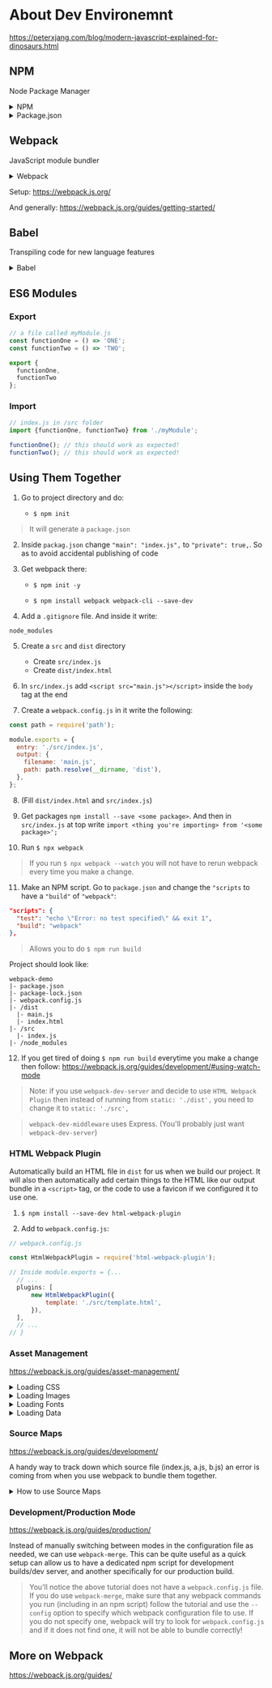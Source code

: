 # About Dev Environemnt

https://peterxjang.com/blog/modern-javascript-explained-for-dinosaurs.html

## NPM

Node Package Manager

<details>
        <summary>NPM</summary>

Instead of needing to install `moment.min.js` (example) into the filesystem like so  
```html
<!-- index.html -->  
<!DOCTYPE html>  
<html lang="en">  
<head>  
  <meta charset="UTF-8">  
  <title>Example</title>  
  <link rel="stylesheet" href="index.css">  
  <script src="./moment.min.js"></script>
  <script src="./script.js"></script>  
</head>  
<body>  
  <h1>Hello from HTML!</h1>  
</body>  
</html>
```

So that in `script.js` you could do:

```js
// script.js  
console.log("Hello from JavaScript!");  
console.log(moment().startOf('day').fromNow()); // <-
```

Which is problematic because you had to always manually reinstall the latest `moment.min.js` anytime there was an upgrade (and find the repo and such)



---

We can use instead a package manager which automates this for us

`$ npm init`

creates a package.json (a configuration file that npm uses to save all project information). Looks something like:
```json
{  
  "name": "your-project-name",  
  "version": "1.0.0",  
  "description": "",  
  "main": "index.js",  
  "scripts": {  
    "test": "echo \"Error: no test specified\" && exit 1"  
  },  
  "author": "",  
  "license": "ISC"  
}
```

To install the moment.js JavaScript package, we can now follow the npm instructions from their home page by entering the following command in the command line:

`$ npm install moment --save`

This command does two things — first, it downloads all the code from the moment.js package into a folder called node_modules. Second, it automatically modifies the package.json file to keep track of moment.js as a project dependency.

```json
{  
  "name": "modern-javascript-example",  
  "version": "1.0.0",  
  "description": "",  
  "main": "index.js",  
  "scripts": {  
    "test": "echo \"Error: no test specified\" && exit 1"  
  },  
  "author": "",  
  "license": "ISC", 
  
  
  "dependencies": {  
    "moment": "^2.22.2"  
  } 

}
```
This is useful later when sharing a project with others — instead of sharing the `node_modules` folder (which can get very large), you only need to share the `package.json file` and other developers can install the required packages automatically with the command `npm install`.

---

And now

```html
<!-- index.html -->  
<!DOCTYPE html>  
<html lang="en">  
<head>  
  <meta charset="UTF-8">  
  <title>JavaScript Example</title>  
  <script src="./node_modules/moment/min/moment.min.js"></script>
  <script src="./scirpt.js"></script>  
</head>  
<body>  
  <h1>Hello from HTML!</h1>  
</body>  
</html>
```

</details>

<details>
        <summary>Package.json</summary>

`$ npm init --yes`

Wrote to /home/monatheoctocat/my_package/package.json:

```json


{
  "name": "my_package",
  "description": "",
  "version": "1.0.0",
  "scripts": {
    "test": "echo \"Error: no test specified\" && exit 1"
  },
  "repository": {
    "type": "git",
    "url": "https://github.com/monatheoctocat/my_package.git"
  },
  "keywords": [],
  "author": "",
  "license": "ISC",
  "bugs": {
    "url": "https://github.com/monatheoctocat/my_package/issues"
  },
  "homepage": "https://github.com/monatheoctocat/my_package"
}
```

Default values extracted from the current directory

-  `name`: the current directory name
-  `version`: always `1.0.0`
-  `description`: info from the README, or an empty string `""`
-  `scripts`: by default creates an empty `test` script
-  `keywords`: empty
-  `author`: empty
-  `license`: `ISC`
-  `bugs`: information from the current directory, if present
-  `homepage`: information from the current directory, if present


</details>

## Webpack

JavaScript module bundler

<details>
        <summary>Webpack</summary>

Instead of needing to do :

```html
<!-- index.html -->  
<!DOCTYPE html>  
<html lang="en">  
<head>  
  <meta charset="UTF-8">  
  <title>JavaScript Example</title>  
  <script src="./node_modules/moment/min/moment.min.js"></script> <!-- this -->
  <!-- And again for all the packages we have -->
  <script src="./scirpt.js"></script>  
</head>  
<body>  
  <h1>Hello from HTML!</h1>  
</body>  
</html>
```

We would like to have instead just something like this:

```js
// script.js  
var moment = require('moment'); // <-
console.log("Hello from JavaScript!");  
console.log(moment().startOf('day').fromNow());
```

Installing webpack (a node package):

`$ npm install webpack webpack-cli --save-dev`

> Note: We’re installing two packages — webpack and webpack-cli (which enables you to use webpack from the command line) into the `node_modules` folder. In the `package.json` you'll see our new dev dependencies:

```json
{  
  "name": "modern-javascript-example",  
  "version": "1.0.0",  
  "description": "",  
  "main": "index.js",  
  "scripts": {  
    "test": "echo \"Error: no test specified\" && exit 1"  
  },  
  "author": "",  
  "license": "ISC",  
  "dependencies": {  
    "moment": "^2.19.1"  
  },


  "devDependencies": {  
    "webpack": "^4.17.1",  
    "webpack-cli": "^3.1.0"  
  }


}
```

To run the webpack tool:

`$ ./node_modules/.bin/webpack index.js --mode=development`

It starts with the `./script.js` file, finds any `require` statements, and replaces them with the appropriate code to create a single output file (which by default is **`dist/main.js`**). 

Now that we have webpack’s **`dist/main.js`** output, we are going to use it instead of `./script.js` in the browser. This would be reflected in the `index.html `file as follows:

```html
<!-- index.html -->  
<!DOCTYPE html>  
<html lang="en">  
<head>  
  <meta charset="UTF-8">  
  <title>JavaScript Example</title>  
  <script src="dist/main.js"></script>
</head>  
<body>  
  <h1>Hello from HTML!</h1>  
</body>  
</html>
```

---

Note that we’ll need to run the webpack command each time we change `script.js`. This is tedious, and will get even more tedious as we use webpack’s more advanced features. Webpack can read options from a config file in the root directory of the project named `webpack.config.js`, which in our case would look like:

```js
// webpack.config.js  
module.exports = {  
  mode: 'development',  
  entry: './script.js',  
  output: {  
    filename: 'main.js',  
    publicPath: 'dist'  
  }  
};
```

Now each time we change `script.js`, we can run webpack with the command:

`$ ./node_modules/.bin/webpack`

</details>

Setup: https://webpack.js.org/

And generally: https://webpack.js.org/guides/getting-started/

## Babel

Transpiling code for new language features

<details>
        <summary>Babel</summary>

Transpiling code means converting the code in one language to code in another similar language. Examples of similar languages:

- CSS -> Sass, Less, and Stylus
- JS -> CoffeeScript, Babel, TypeScript

**Babel** is not a new language but a transpiler that transpiles next generation JavaScript with features not yet available to all browsers (ES2015 and beyond) to older more compatible JavaScript (ES5).

---

Installing Babel (a node package)

`$ npm install @babel/core @babel/preset-env babel-loader --save-dev`

> Note: We’re installing 3 separate packages as dev dependencies 
>
> 1.  `@babel/core` is the main part of babel
> 2.  `@babel/preset-env` is a preset defining which new JavaScript features to transpile
> 3.  `babel-loader` is a package to enable babel to work with **webpack**

We can configure webpack to use babel-loader by editing the `webpack.config.js` file as follows:

```js
// webpack.config.js  
module.exports = {  
  mode: 'development',  
  entry: './index.js',  
  output: {  
    filename: 'main.js',  
    publicPath: 'dist'  
  },  


  module: {  
    rules: [  
      {  
        test: /\.js$/,  
        exclude: /node_modules/,  
        use: {  
          loader: 'babel-loader',  
          options: {  
            presets: ['@babel/preset-env']  
          }  
        }  
      }  
    ]  
  } 


};
```

Basically we’re telling webpack to look for any `.js` files (excluding ones in the `node_modules` folder) and apply babel transpilation using `babel-loader` with the `@babel/preset-env` preset. 

Now we can use **ES2015 features** in js
```js
// for example:
let name = "Bob", time = "today";  
console.log(`Hello ${name}, how are you ${time}?`);
// or
import moment from 'moment';
```

---

Since we changed script.js, we need to run webpack again in the command line:

`$ ./node_modules/.bin/webpack`

</details>

## ES6 Modules

### Export

```js
// a file called myModule.js
const functionOne = () => 'ONE';
const functionTwo = () => 'TWO';

export {
  functionOne,
  functionTwo
};
```

### Import

```js
// index.js in /src folder
import {functionOne, functionTwo} from './myModule';

functionOne(); // this should work as expected!
functionTwo(); // this should work as expected!
```

## Using Them Together

1. Go to project directory and do:

    - `$ npm init`

> It will generate a `package.json`

2. Inside `packag.json` change `"main": "index.js",` to `"private": true,`. So as to avoid accidental publishing of code

3. Get webpack there:

    - `$ npm init -y`

    - `$ npm install webpack webpack-cli --save-dev`

4. Add a `.gitignore` file. And inside it write:
```
node_modules
```

5. Create a `src` and `dist` directory

    - Create `src/index.js`
    - Create `dist/index.html`

6. In `src/index.js` add `<script src="main.js"></script>` inside the `body` tag at the end

7. Create a `webpack.config.js` in it write the following:

```js
const path = require('path');

module.exports = {
  entry: './src/index.js',
  output: {
    filename: 'main.js',
    path: path.resolve(__dirname, 'dist'),
  },
};
```

8. (Fill `dist/index.html` and `src/index.js`)

9. Get packages `npm install --save <some package>`. And then in `src/index.js` at top write `import <thing you're importing> from '<some package>';`

10. Run `$ npx webpack`

> If you run `$ npx webpack --watch` you will not have to rerun webpack every time you make a change.

11. Make an NPM script. Go to `package.json` and change the `"scripts` to have a `"build"` of `"webpack"`:

```json
"scripts": {
  "test": "echo \"Error: no test specified\" && exit 1",
  "build": "webpack"
},
```

> Allows you to do `$ npm run build`

Project should look like:
```
webpack-demo
|- package.json
|- package-lock.json
|- webpack.config.js
|- /dist
  |- main.js
  |- index.html
|- /src
  |- index.js
|- /node_modules
```

12. If you get tired of doing `$ npm run build` everytime you make a change then follow: https://webpack.js.org/guides/development/#using-watch-mode

> Note: if you use `webpack-dev-server` and decide to use `HTML Webpack Plugin` then instead of running from `static: './dist',` you need to change it to `static: './src',`

> `webpack-dev-middleware` uses Express. (You'll probably just want `webpack-dev-server`)

### HTML Webpack Plugin

Automatically build an HTML file in `dist` for us when we build our project. It will also then automatically add certain things to the HTML like our output bundle in a `<script>` tag, or the code to use a favicon if we configured it to use one.

1. `$ npm install --save-dev html-webpack-plugin`

2. Add to `webpack.config.js`:

```js
// webpack.config.js

const HtmlWebpackPlugin = require('html-webpack-plugin');

// Inside module.exports = {...
  // ...
  plugins: [
      new HtmlWebpackPlugin({
          template: './src/template.html',
      }),
  ],
  // ...
// }
```

### Asset Management

https://webpack.js.org/guides/asset-management/

<details>
        <summary>Loading CSS</summary>

1. Run Command: `$ npm install --save-dev style-loader css-loader`

2. In `webpack.config.js`, in `rules` add the following:

```js
 const path = require('path');

 module.exports = {
   entry: './src/index.js',
   output: {
     filename: 'main.js',
     path: path.resolve(__dirname, 'dist'),
   },

  module: {

    rules: [

      {

        test: /\.css$/i,

        use: ['style-loader', 'css-loader'],

      },

    ],

  },
 };
```

> Any file that ends with .css will be served to the `style-loader` and then the `css-loader`

3. Add `/src/style.css`. And write inside css.

4. Inside `src/index.js` import the css file:

```js
import './style.css';
```

5. Run build `$ npm run build`

</details>


<details>
        <summary>Loading Images</summary>

1. In `webpack.config.js`, in `rules` add the following:


```js
 const path = require('path');

 module.exports = {
   entry: './src/index.js',
   output: {
     filename: 'main.js',
     path: path.resolve(__dirname, 'dist'),
   },
   module: {
     rules: [
      {

        test: /\.(png|svg|jpg|jpeg|gif)$/i,

        type: 'asset/resource',

      },
     ],
   },
 };
```


2. Add image in `src/`, so it will be for example `src/myIcon.png`

3. Import it in `src/index.js`

```js
import Icon from './myIcon.png';
```

4. Run `$ npm run build`

</details>

<details>
        <summary>Loading Fonts</summary>

1. In `webpack.config.js`, in `rules` add the following:


```js
 const path = require('path');

 module.exports = {
   entry: './src/index.js',
   output: {
     filename: 'main.js',
     path: path.resolve(__dirname, 'dist'),
   },
   module: {
     rules: [
      {
        test: /\.css$/i,
        use: ['style-loader', 'css-loader'],
      },
      {
        test: /\.(woff|woff2|eot|ttf|otf)$/i,
        type: 'asset/resource',
      },
     ],
   },
 };
```


2. Add fonts in `src/`, so it will be for example `src/my-font.woff`
```
|- /src
  |- my-font.woff
  |- my-font.woff2
  |- style.css
  |- index.js
```

3. Import it in `src/style.css`

```css
@font-face {
  font-family: 'MyFont';
  src: url('./my-font.woff2') format('woff2'),
      url('./my-font.woff') format('woff');
  font-weight: 600;
  font-style: normal;

}
.hello {
  color: red;
  font-family: 'MyFont';
}
```

4. Run `$ npm run build`

</details>

<details>
        <summary>Loading Data</summary>

Another useful asset that can be loaded is data, like JSON files, CSVs, TSVs, and XML. Support for JSON is actually built-in, similar to NodeJS, meaning `import Data from './data.json'` will work by default. To import CSVs, TSVs, and XML you could use the csv-loader and xml-loader. Let's handle loading all three:

1. Run `$ npm install --save-dev csv-loader xml-loader`

2. In `webpack.config.js`, in `rules` add the following:


```js
 const path = require('path');

 module.exports = {
   entry: './src/index.js',
   output: {
     filename: 'main.js',
     path: path.resolve(__dirname, 'dist'),
   },
   module: {
     rules: [
      {
        test: /\.(csv|tsv)$/i,
        use: ['csv-loader'],
      },
      {
        test: /\.xml$/i,
        use: ['xml-loader'],
      },
     ],
   },
 };
```


3. Add data in `src/`, so it will be for example `src/data.xml`
```
|- /src
  |- data.xml
  |- data.csv
  |- style.css
  |- index.js
```

src/data.xml
```xml
<?xml version="1.0" encoding="UTF-8"?>
<note>
  <to>Mary</to>
  <from>John</from>
  <heading>Reminder</heading>
  <body>Call Cindy on Tuesday</body>
</note>
```
src/data.csv
```csv
to,from,heading,body
Mary,John,Reminder,Call Cindy on Tuesday
Zoe,Bill,Reminder,Buy orange juice
Autumn,Lindsey,Letter,I miss you
```

4. Import it in `src/index.js`

```js
import Data from './data.xml';
import Notes from './data.csv';

//

console.log(Data);
console.log(Notes);
```
> Only the default export of JSON modules can be used without warning.
```js
// No warning
import data from './data.json';

// Warning shown, this is not allowed by the spec.
import { foo } from './data.json';
```

5. Run `$ npm run build`

</details>


### Source Maps

https://webpack.js.org/guides/development/

A handy way to track down which source file (index.js, a.js, b.js) an error is coming from when you use webpack to bundle them together.

<details>
        <summary>How to use Source Maps</summary>

1. In `webpack.config.js` set `mode: 'devlopment'` and `devtool: 'inline-source-map'`

```js
module.exports = {
  mode: 'development',
  // ...
  devtool: 'inline-source-map',
  // ...
};
```

2. Run `$ npm run build`

3. Open the resulting `index.html` file in your browser. Look in your console where the error is displayed. An example of an error from a `fileWithError.js` should say (after clicking on the HTMLButtonElement):

```
Uncaught ReferenceError: consssssole is not defined
   at HTMLButtonElement.printMe (fileWithError.js:2)
```

From an error in `fileWithError.js`:
```js
export default function printMe() {
  consssssole.log('I get called from print.js!');
}
```

</details>


### Development/Production Mode

https://webpack.js.org/guides/production/

Instead of manually switching between modes in the configuration file as needed, we can use `webpack-merge`. This can be quite useful as a quick setup can allow us to have a dedicated npm script for development builds/dev server, and another specifically for our production build.

> You’ll notice the above tutorial does not have a `webpack.config.js` file. If you do use `webpack-merge`, make sure that any webpack commands you run (including in an npm script) follow the tutorial and use the `--config` option to specify which webpack configuration file to use. If you do not specify one, webpack will try to look for `webpack.config.js` and if it does not find one, it will not be able to bundle correctly!


## More on Webpack

https://webpack.js.org/guides/